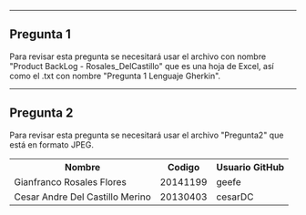 
<table><tr><th>Nombre</th><th>Codigo</th><th>Usuario GitHub</th></tr><tr><tr>
<td>Gianfranco Rosales Flores</td><td>20141199</td><td>geefe</td> </tr>
<tr><td>Cesar Andre Del Castillo Merino</td><td>20130403</td><td>cesarDC</td></tr>

<hr> </hr>

<h2> Pregunta 1 </h2>
<p> Para revisar esta pregunta se necesitará usar el archivo con nombre "Product BackLog - Rosales_DelCastillo" que es una hoja de Excel, así como el .txt con nombre "Pregunta 1 Lenguaje Gherkin".</p>

<hr> </hr>
<h2> Pregunta 2 </h2>
<p> Para revisar esta pregunta se necesitará usar el archivo "Pregunta2" que está en formato JPEG.</p>
